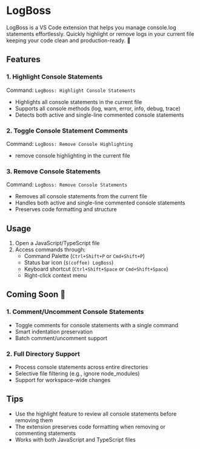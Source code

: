 # LogBoss

LogBoss is a VS Code extension that helps you manage console.log statements effortlessly. Quickly highlight or remove logs in your current file keeping your code clean and production-ready. 🚀

## Features

### 1. Highlight Console Statements

Command: `LogBoss: Highlight Console Statements`

- Highlights all console statements in the current file
- Supports all console methods (log, warn, error, info, debug, trace)
- Detects both active and single-line commented console statements

### 2. Toggle Console Statement Comments

Command: `LogBoss: Remove Console Highlighting`

- remove console highlighting in the current file

### 3. Remove Console Statements

Command: `LogBoss: Remove Console Statements`

- Removes all console statements from the current file
- Handles both active and single-line commented console statements
- Preserves code formatting and structure

## Usage

1. Open a JavaScript/TypeScript file
2. Access commands through:
   - Command Palette (`Ctrl+Shift+P` or `Cmd+Shift+P`)
   - Status bar icon (`$(coffee) LogBoss`)
   - Keyboard shortcut (`Ctrl+Shift+Space` or `Cmd+Shift+Space`)
   - Right-click context menu

## Coming Soon 🚀

### 1. Comment/Uncomment Console Statements

- Toggle comments for console statements with a single command
- Smart indentation preservation
- Batch comment/uncomment support

### 2. Full Directory Support

- Process console statements across entire directories
- Selective file filtering (e.g., ignore node_modules)
- Support for workspace-wide changes

## Tips

- Use the highlight feature to review all console statements before removing them
- The extension preserves code formatting when removing or commenting statements
- Works with both JavaScript and TypeScript files
